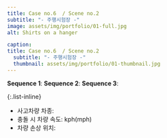 ```yaml
---
title: Case no.6  / Scene no.2
subtitle: "- 주행시험장 -"
image: assets/img/portfolio/01-full.jpg
alt: Shirts on a hanger

caption:
title: Case no.6  / Scene no.2
  subtitle: "- 주행시험장 -"
  thumbnail: assets/img/portfolio/01-thumbnail.jpg
---
```

**Sequence 1**: 
**Sequence 2**: 
**Sequence 3**: 

{:.list-inline}
- 사고차량 차종: 
- 충돌 시 차량 속도: kph(mph)
- 차량 손상 위치: 